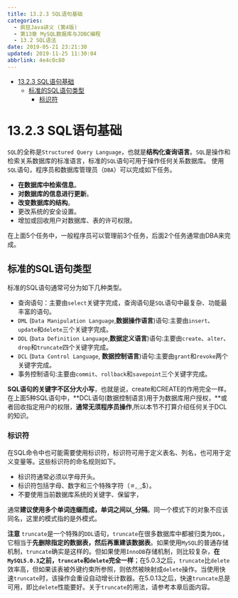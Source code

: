 ```yaml
---
title: 13.2.3 SQL语句基础
categories: 
  - 疯狂Java讲义 (第4版)
  - 第13章 MySQL数据库与JDBC编程
  - 13.2 SQL语法
date: 2019-05-21 23:21:30
updated: 2019-11-25 11:30:04
abbrlink: 4e4c0c80
---
```

<div id='my_toc'>

- [13.2.3 SQL语句基础](/JavaReadingNotes/4e4c0c80/#13-2-3-SQL语句基础)
    - [标准的SQL语句类型](/JavaReadingNotes/4e4c0c80/#标准的SQL语句类型)
        - [标识符](/JavaReadingNotes/4e4c0c80/#标识符)

</div>
<!--more-->
<script>if (navigator.platform.toLowerCase() == 'win32'){document.getElementById('my_toc').style.display = 'none';}</script>

<!--end-->
# 13.2.3 SQL语句基础 #
`SQL`的全称是`Structured Query Language`，也就是**结构化查询语言**。`SQL`是操作和检索关系数据库的标准语言，标准的`SQL`语句可用于操作任何关系数据库。
使用`SQL`语句，程序员和数据库管理员（`DBA`）可以完成如下任务。
- **在数据库中检索信息**。
- **对数据库的信息进行更新**。
- **改变数据库的结构**。
- 更改系统的安全设置。
- 增加或回收用户对数据库、表的许可权限。

在上面5个任务中，一般程序员可以管理前3个任务，后面2个任务通常由DBA来完成。
## 标准的SQL语句类型 ##
标准的SQL语句通常可分为如下几种类型。
- 查询语句：主要由`select`关键字完成，查询语句是`SQL`语句中最复杂、功能最丰富的语句。
- `DML` (`Data Manipulation Language`,**数据操作语言**)语句:主要由`insert`、`update`和`delete`三个关键字完成。
- `DDL` (`Data Definition Language`,**数据定义语言**)语句:主要由`create`、`alter`、`drop`和`truncate`四个关键字完成。
- `DCL` (`Data Control Language`, **数据控制语言**)语句:主要由`grant`和`revoke`两个关键字完成。
- 事务控制语句:主要由`commit`、`rollback`和`savepoint`三个关键字完成。

**SQL语句的关键字不区分大小写**，也就是说，create和CREATE的作用完全一样。
在上面5种SQL语句中，**DCL语句(数据控制语言)用于为数据库用户授权，**或者回收指定用户的权限，**通常无须程序员操作**,所以本节不打算介绍任何关于DCL的知识。
### 标识符 ###
在SQL命令中也可能需要使用标识符，标识符可用于定义表名、列名，也可用于定义变量等。这些标识符的命名规则如下。
- 标识符通常必须以字母开头。
- 标识符包括字母、数字和三个特殊字符（`＃`,`_`,$）。
- 不要使用当前数据库系统的关键字、保留字，

通常**建议使用多个单词连缀而成，单词之间以`_`分隔**。同一个模式下的对象不应该同名，这里的模式指的是外模式。

**注意**
`truncate`是一个特殊的`DDL`语句，`truncate`在很多数据库中都被归类为`DDL`，它相当于**先删除指定的数据表，然后再重建该数据表**。如果使用`MySQL`的普通存储机制，`truncate`确实是这样的。但如果使用`InnoDB`存储机制，则比较复杂，**在`MySQL5.0.3`之前，`truncate`和`delete`完全一样**；在5.0.3之后，`truncate`比`delete`效率高，但如果该表被外键约束所参照，则依然被映射成`delete`操作。当使用快速`truncate`时，该操作会重设自动增长计数器。在5.0.13之后，快速`truncate`总是可用，即比`delete`性能要好。关于`truncate`的用法，请参考本章后面内容。

